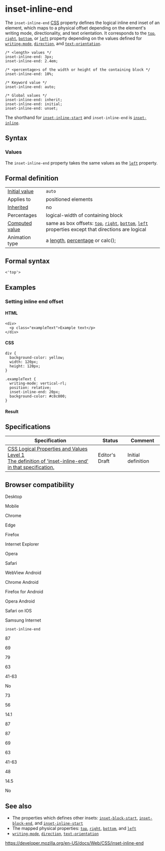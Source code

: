 # inset-inline-end

The `inset-inline-end` [CSS](https://developer.mozilla.org/en-US/docs/Web/CSS) property defines the logical inline end inset of an element, which maps to a physical offset depending on the element's writing mode, directionality, and text orientation. It corresponds to the [`top`](top), [`right`](right), [`bottom`](bottom), or [`left`](left) property depending on the values defined for [`writing-mode`](writing-mode), [`direction`](direction), and [`text-orientation`](text-orientation).

    /* <length> values */
    inset-inline-end: 3px;
    inset-inline-end: 2.4em;

    /* <percentage>s of the width or height of the containing block */
    inset-inline-end: 10%;

    /* Keyword value */
    inset-inline-end: auto;

    /* Global values */
    inset-inline-end: inherit;
    inset-inline-end: initial;
    inset-inline-end: unset;

The shorthand for [`inset-inline-start`](inset-inline-start) and `inset-inline-end` is [`inset-inline`](inset-inline).

## Syntax

### Values

The `inset-inline-end` property takes the same values as the [`left`](left) property.

## Formal definition

<table><tbody><tr class="odd"><td><a href="initial_value">Initial value</a></td><td><code>auto</code></td></tr><tr class="even"><td>Applies to</td><td>positioned elements</td></tr><tr class="odd"><td><a href="inheritance">Inherited</a></td><td>no</td></tr><tr class="even"><td>Percentages</td><td>logical-width of containing block</td></tr><tr class="odd"><td><a href="computed_value">Computed value</a></td><td>same as box offsets: <a href="top"><code>top</code></a>, <a href="right"><code>right</code></a>, <a href="bottom"><code>bottom</code></a>, <a href="left"><code>left</code></a> properties except that directions are logical</td></tr><tr class="even"><td>Animation type</td><td>a <a href="length#interpolation">length</a>, <a href="percentage#interpolation">percentage</a> or calc();</td></tr></tbody></table>

## Formal syntax

    <'top'>

## Examples

### Setting inline end offset

#### HTML

    <div>
      <p class="exampleText">Example text</p>
    </div>

#### CSS

    div {
      background-color: yellow;
      width: 120px;
      height: 120px;
    }

    .exampleText {
      writing-mode: vertical-rl;
      position: relative;
      inset-inline-end: 20px;
      background-color: #c8c800;
    }

#### Result

## Specifications

<table><thead><tr class="header"><th>Specification</th><th>Status</th><th>Comment</th></tr></thead><tbody><tr class="odd"><td><a href="https://drafts.csswg.org/css-logical/#propdef-inset-inline-end">CSS Logical Properties and Values Level 1<br />
<span class="small">The definition of 'inset-inline-end' in that specification.</span></a></td><td><span class="spec-ed">Editor's Draft</span></td><td>Initial definition</td></tr></tbody></table>

## Browser compatibility

Desktop

Mobile

Chrome

Edge

Firefox

Internet Explorer

Opera

Safari

WebView Android

Chrome Android

Firefox for Android

Opera Android

Safari on IOS

Samsung Internet

`inset-inline-end`

87

69

79

63

41-63

No

73

56

14.1

87

87

69

63

41-63

48

14.5

No

## See also

- The properties which defines other insets: [`inset-block-start`](inset-block-start), [`inset-block-end`](inset-block-end), and [`inset-inline-start`](inset-inline-start)
- The mapped physical properties: [`top`](top), [`right`](right), [`bottom`](bottom), and [`left`](left)
- [`writing-mode`](writing-mode), [`direction`](direction), [`text-orientation`](text-orientation)

<a href="https://developer.mozilla.org/en-US/docs/Web/CSS/inset-inline-end" class="_attribution-link">https://developer.mozilla.org/en-US/docs/Web/CSS/inset-inline-end</a>

